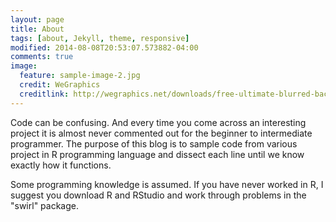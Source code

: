 ```yaml
---
layout: page
title: About
tags: [about, Jekyll, theme, responsive]
modified: 2014-08-08T20:53:07.573882-04:00
comments: true
image:
  feature: sample-image-2.jpg
  credit: WeGraphics
  creditlink: http://wegraphics.net/downloads/free-ultimate-blurred-background-pack/
---
```


Code can be confusing.  And every time you come across an interesting project it is almost never commented out for the beginner to intermediate programmer. The purpose of this blog is to sample code from various project in R programming language and dissect each line until we know exactly how it functions.

Some programming knowledge is assumed. If you have never worked in R, I suggest you download R and RStudio and work through problems in the "swirl" package.
